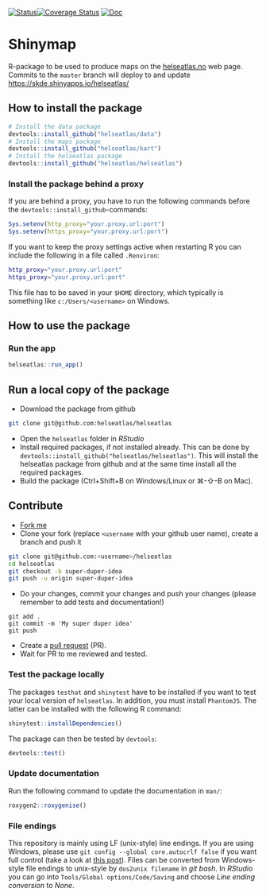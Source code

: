[![Status](https://travis-ci.org/helseatlas/helseatlas.svg?branch=master)](https://travis-ci.org/helseatlas/helseatlas/builds)[![Coverage Status](https://img.shields.io/codecov/c/github/helseatlas/helseatlas/master.svg)](https://codecov.io/github/helseatlas/helseatlas?branch=master)
[![Doc](https://img.shields.io/badge/Doc--grey.svg)](https://helseatlas.github.io/helseatlas/)

# Shinymap

R-package to be used to produce maps on the [helseatlas.no](https://helseatlas.no/) web page. Commits to the `master` branch will deploy to and update https://skde.shinyapps.io/helseatlas/

## How to install the package

```r
# Install the data package
devtools::install_github("helseatlas/data")
# Install the maps package
devtools::install_github("helseatlas/kart")
# Install the helseatlas package
devtools::install_github("helseatlas/helseatlas")
```

### Install the package behind a proxy

If you are behind a proxy, you have to run the following commands before the `devtools::install_github`-commands:

```r
Sys.setenv(http_proxy="your.proxy.url:port")
Sys.setenv(https_proxy="your.proxy.url:port")
```

If you want to keep the proxy settings active when restarting R you can include the following in a file called `.Renviron`:

```bash
http_proxy="your.proxy.url:port"
https_proxy="your.proxy.url:port"
```

This file has to be saved in your `$HOME` directory, which typically is something like `c:/Users/<username>` on Windows.

## How to use the package

### Run the app

```R
helseatlas::run_app()
```

## Run a local copy of the package

- Download the package from github

```bash
git clone git@github.com:helseatlas/helseatlas
```

- Open the `helseatlas` folder in *RStudio*
- Install required packages, if not installed already. This can be done by `devtools::install_github("helseatlas/helseatlas")`. This will install the helseatlas package from github and at the same time install all the required packages.
- Build the package (Ctrl+Shift+B on Windows/Linux or &#8984;-&#8679;-B on Mac).

## Contribute

- [Fork me](https://github.com/helseatlas/helseatlas/fork)
- Clone your fork (replace `<username` with your github user name), create a branch and push it

```bash
git clone git@github.com:<username>/helseatlas
cd helseatlas
git checkout -b super-duper-idea
git push -u origin super-duper-idea
```

- Do your changes, commit your changes and push your changes (please remember to add tests and documentation!)

```
git add .
git commit -m 'My super duper idea'
git push
```

- Create a [pull request](https://github.com/helseatlas/helseatlas/compare) (PR).
- Wait for PR to me reviewed and tested.

### Test the package locally

The packages `testhat` and `shinytest` have to be installed if you want to test your local version of `helseatlas`. In addition, you must install `PhantomJS`. The latter can be installed with the following R command:

```r
shinytest::installDependencies()
```

The package can then be tested by `devtools`:

```r
devtools::test()
```

### Update documentation

Run the following command to update the documentation in `man/`:

```r
roxygen2::roxygenise()
```

### File endings

This repository is mainly using LF (unix-style) line endings. If you are using Windows, please use `git config --global core.autocrlf false` if you want full control (take a look at [this post](https://stackoverflow.com/a/20653073)). Files can be converted from Windows-style file endings to unix-style by `dos2unix filename` in *git bash*. In *RStudio* you can go into `Tools/Global options/Code/Saving` and choose *Line ending conversion* to *None*.
